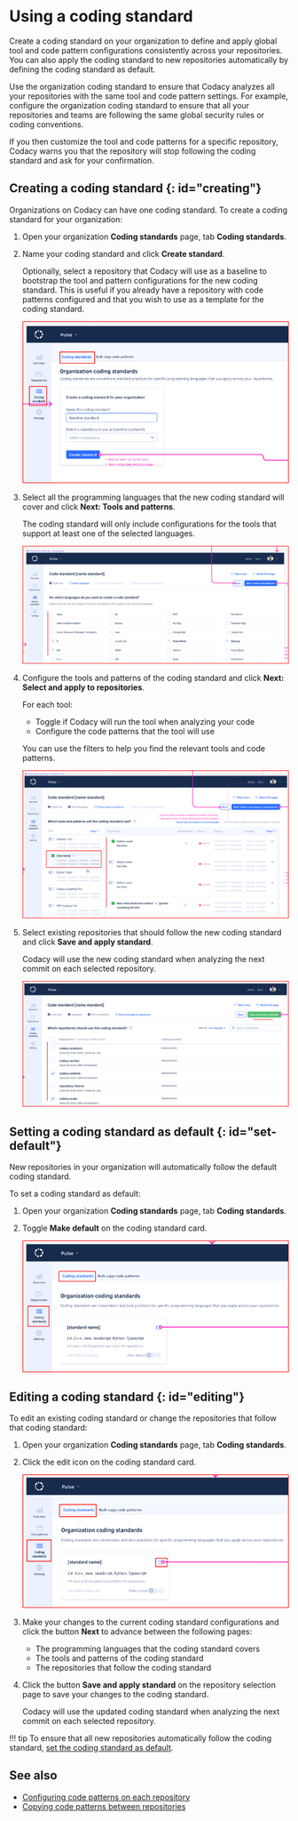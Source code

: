 # Using a coding standard

Create a coding standard on your organization to define and apply global tool and code pattern configurations consistently across your repositories. You can also apply the coding standard to new repositories automatically by defining the coding standard as default.

Use the organization coding standard to ensure that Codacy analyzes all your repositories with the same tool and code pattern settings. For example, configure the organization coding standard to ensure that all your repositories and teams are following the same global security rules or coding conventions.

If you then customize the tool and code patterns for a specific repository, Codacy warns you that the repository will stop following the coding standard and ask for your confirmation.

## Creating a coding standard {: id="creating"}

Organizations on Codacy can have one coding standard. To create a coding standard for your organization:

1.  Open your organization **Coding standards** page, tab **Coding standards**.

1.  Name your coding standard and click **Create standard**.

    Optionally, select a repository that Codacy will use as a baseline to bootstrap the tool and pattern configurations for the new coding standard. This is useful if you already have a repository with code patterns configured and that you wish to use as a template for the coding standard.

    ![Creating a new coding standard](images/coding-standard-create.png)

1.  Select all the programming languages that the new coding standard will cover and click **Next: Tools and patterns**.

    The coding standard will only include configurations for the tools that support at least one of the selected languages.

    ![Selecting the languages for the coding standard](images/coding-standard-select-languages.png)

1.  Configure the tools and patterns of the coding standard and click **Next: Select and apply to repositories**.

    For each tool:

    -   Toggle if Codacy will run the tool when analyzing your code
    -   Configure the code patterns that the tool will use

    You can use the filters to help you find the relevant tools and code patterns.

    ![Configuring the tools and patterns for the coding standard](images/coding-standard-configure-tools.png)

1.  Select existing repositories that should follow the new coding standard and click **Save and apply standard**.

    Codacy will use the new coding standard when analyzing the next commit on each selected repository.

    ![Applying the coding standard to repositories](images/coding-standard-apply.png)

## Setting a coding standard as default {: id="set-default"}

New repositories in your organization will automatically follow the default coding standard.

To set a coding standard as default:

1.  Open your organization **Coding standards** page, tab **Coding standards**.

1.  Toggle **Make default** on the coding standard card.

    ![Setting a coding standard as the default](images/coding-standard-set-default.png)

## Editing a coding standard {: id="editing"}

To edit an existing coding standard or change the repositories that follow that coding standard:

1.  Open your organization **Coding standards** page, tab **Coding standards**.

1.  Click the edit icon on the coding standard card.

    ![Editing an existing coding standard](images/coding-standard-edit.png)

1.  Make your changes to the current coding standard configurations and click the button **Next** to advance between the following pages:

    -   The programming languages that the coding standard covers
    -   The tools and patterns of the coding standard
    -   The repositories that follow the coding standard

1.  Click the button **Save and apply standard** on the repository selection page to save your changes to the coding standard.

    Codacy will use the updated coding standard when analyzing the next commit on each selected repository.

!!! tip
    To ensure that all new repositories automatically follow the coding standard, [set the coding standard as default](#set-default).

## See also

-   [Configuring code patterns on each repository](../repositories-configure/configuring-code-patterns.md)
-   [Copying code patterns between repositories](copying-code-patterns-between-repositories.md)

